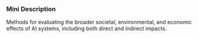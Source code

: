 ### Mini Description

Methods for evaluating the broader societal, environmental, and economic effects of AI systems, including both direct and indirect impacts.
